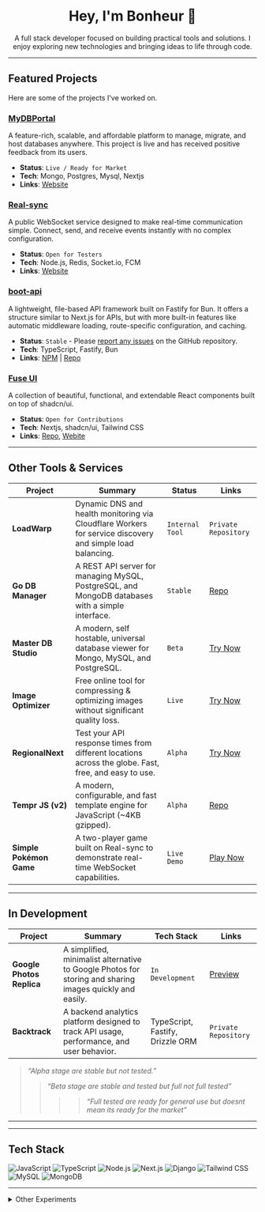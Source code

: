 <h1 align="center">Hey, I'm Bonheur 👋</h1>

<p align="center">
  A full stack developer focused on building practical tools and solutions. I enjoy exploring new technologies and bringing ideas to life through code.
</p>

---

## Featured Projects

Here are some of the projects I've worked on.

### [MyDBPortal](https://mydbportal.com/)
A feature-rich, scalable, and affordable platform to manage, migrate, and host databases anywhere. This project is live and has received positive feedback from its users.
* **Status**: `Live / Ready for Market`
* **Tech**: Mongo, Postgres, Mysql, Nextjs
* **Links**: [Website](https://mydbportal.com/)

### [Real-sync](https://real-sync.vercel.app/)
A public WebSocket service designed to make real-time communication simple. Connect, send, and receive events instantly with no complex configuration.
* **Status**: `Open for Testers`
* **Tech**: Node.js, Redis, Socket.io, FCM
* **Links**: [Website](https://real-sync.vercel.app/)

### [boot-api](https://www.npmjs.com/package/boot-api)
A lightweight, file-based API framework built on Fastify for Bun. It offers a structure similar to Next.js for APIs, but with more built-in features like automatic middleware loading, route-specific configuration, and caching.
* **Status**: `Stable` - Please [report any issues](https://github.com/bonheur15/boot-api/issues) on the GitHub repository.
* **Tech**: TypeScript, Fastify, Bun
* **Links**: [NPM](https://www.npmjs.com/package/boot-api) | [Repo](https://github.com/bonheur15/boot-api)

### [Fuse UI](https://github.com/bonheur15/fuse-ui)
A collection of beautiful, functional, and extendable React components built on top of shadcn/ui.
* **Status**: `Open for Contributions`
* **Tech**: Nextjs, shadcn/ui, Tailwind CSS
* **Links**: [Repo](https://github.com/bonheur15/fuse-ui), [Webite](https://fuse-ui.vercel.app)

---

## Other Tools & Services

| Project                 | Summary                                                                                                 | Status                     | Links                                                                                             |
| ----------------------- | ------------------------------------------------------------------------------------------------------- | -------------------------- | ------------------------------------------------------------------------------------------------- |
| **LoadWarp** | Dynamic DNS and health monitoring via Cloudflare Workers for service discovery and simple load balancing. | `Internal Tool`            | `Private Repository`                                                                              |
| **Go DB Manager** | A REST API server for managing MySQL, PostgreSQL, and MongoDB databases with a simple interface.          | `Stable`                   | [Repo](https://github.com/bonheur15/go-db-manager)                                                  |
| **Master DB Studio** | A modern, self hostable, universal database viewer for Mongo, MySQL, and PostgreSQL.                    | `Beta`                     | [Try Now](https://master-db-studio.vercel.app/)                                                   |
| **Image Optimizer** | Free online tool for compressing & optimizing images without significant quality loss.                  | `Live`                     | [Try Now](https://image-munch.hubfiy.space/)                                                      |
| **RegionalNext** | Test your API response times from different locations across the globe. Fast, free, and easy to use.    | `Alpha`                    | [Try Now](https://regionalnext.vercel.app/)                                                       |
| **Tempr JS (v2)** | A modern, configurable, and fast template engine for JavaScript (~4KB gzipped).                         | `Alpha`                    | [Repo](https://github.com/bonheur15/TemprJs)                                                      |
| **Simple Pokémon Game** | A two-player game built on Real-sync to demonstrate real-time WebSocket capabilities.                   | `Live Demo`                | [Play Now](https://simple-pokemon-preview.vercel.app/game)                                        |

---

## In Development

| Project                 | Summary                                                                                                | Tech Stack                         | Links                                                                                             |
| ----------------------- | ------------------------------------------------------------------------------------------------------ | ---------------------------------- | ------------------------------------------------------------------------------------------------- |
| **Google Photos Replica** | A simplified, minimalist alternative to Google Photos for storing and sharing images quickly and easily. | `In Development`                   | [Preview](https://google-photos-replica.vercel.app/)                                       |
| **Backtrack** | A backend analytics platform designed to track API usage, performance, and user behavior.                | TypeScript, Fastify, Drizzle ORM   | `Private Repository`                                                                              |

> *“Alpha stage are stable but not tested.”*
> > *“Beta stage are stable and tested but full not full tested”*
> > > > *“Full tested are ready for general use but doesnt mean its ready for the market”*
---

---

## Tech Stack

![JavaScript](https://img.shields.io/badge/-JavaScript-F7DF1E?style=flat&logo=javascript&logoColor=000)
![TypeScript](https://img.shields.io/badge/-TypeScript-3178C6?style=flat&logo=typescript&logoColor=fff)
![Node.js](https://img.shields.io/badge/-Node.js-339933?style=flat&logo=node.js&logoColor=fff)
![Next.js](https://img.shields.io/badge/-Next.js-000?style=flat&logo=next.js)
![Django](https://img.shields.io/badge/-Django-092E20?style=flat&logo=django)
![Tailwind CSS](https://img.shields.io/badge/-Tailwind-38B2AC?style=flat&logo=tailwind-css&logoColor=fff)
![MySQL](https://img.shields.io/badge/-MySQL-4479A1?style=flat&logo=mysql&logoColor=fff)
![MongoDB](https://img.shields.io/badge/-MongoDB-47A248?style=flat&logo=mongodb&logoColor=fff)

---

<details>
<summary>Other Experiments</summary>

* CLI IP Scanner
* Social Media Engagement Bot
* MT5 Auto Trading Bridge

</details>
